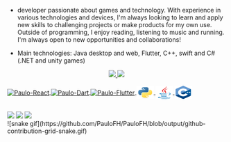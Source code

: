 
- developer passionate about games and technology. With experience in various technologies and devices, I'm always looking to learn and apply new skills to challenging projects or make products for my own use. Outside of programming, I enjoy reading, listening to music and running. I'm always open to new opportunities and collaborations!
  
- Main technologies: Java desktop and web, Flutter, C++, swift and C# (.NET and unity games)

<div align="center">
  <a href="https://github.com/PauloFH">
  <img height="160em" src="https://github-readme-stats.vercel.app/api?username=PauloFH&show_icons=true&theme=tokyonight&include_all_commits=true&count_private=true"/>
  <img height="160em" src="https://github-readme-stats.vercel.app/api/top-langs/?username=PauloFH&layout=compact&langs_count=7&theme=tokyonight"/>
</div>

<div style="display: inline_block"><br>
  <img align="center" alt="Paulo-React" height="30" width="40" src="https://cdn.jsdelivr.net/gh/devicons/devicon/icons/react/react-original-wordmark.svg">
  <img align="center" alt="Paulo-Dart" height="30" width="40" src="https://cdn.jsdelivr.net/gh/devicons/devicon/icons/dart/dart-original-wordmark.svg" >
  <img align="center" alt="Paulo-Flutter" height="30" width="40" src="https://cdn.jsdelivr.net/gh/devicons/devicon/icons/flutter/flutter-original.svg"  >
  <img align="center" alt="Paulo-Python" height="30" width="40" src="https://raw.githubusercontent.com/devicons/devicon/master/icons/python/python-original.svg">
  <img align="center" alt="Paulo-Java" height="30" width="40" src="https://raw.githubusercontent.com/devicons/devicon/master/icons/java/java-original.svg">
  <img align="center" alt="Paulo-Csharp" height="30" width="40" src="https://raw.githubusercontent.com/devicons/devicon/master/icons/cplusplus/cplusplus-original.svg">
</div>
  
  ##
  
  <div> 
  <a href="https://www.instagram.com/paulor_fh/" target="_blank"><img src="https://img.shields.io/badge/-Instagram-%23E4405F?style=for-the-badge&logo=instagram&logoColor=white" target="_blank"></a> 
  <a href = "mailto:paulorfholanda@gmail.com"><img src="https://img.shields.io/badge/-Gmail-%23333?style=for-the-badge&logo=gmail&logoColor=white" target="_blank"></a>
  <a href="https://www.linkedin.com/in/paulo-holanda-6b0347116/" target="_blank"><img src="https://img.shields.io/badge/-LinkedIn-%230077B5?style=for-the-badge&logo=linkedin&logoColor=white" target="_blank"></a> 
    


</div>
![snake gif](https://github.com/PauloFH/PauloFH/blob/output/github-contribution-grid-snake.gif)

